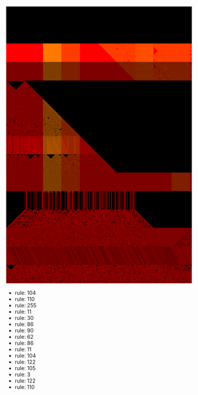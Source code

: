 ![photo](./output.png) 
 * rule: 104
* rule: 110
* rule: 255
* rule: 11
* rule: 30
* rule: 86
* rule: 90
* rule: 62
* rule: 86
* rule: 11
* rule: 104
* rule: 122
* rule: 105
* rule: 3
* rule: 122
* rule: 110
